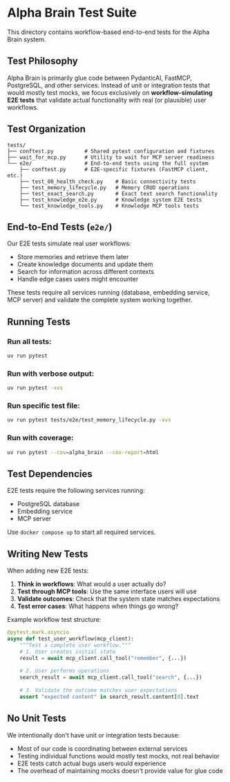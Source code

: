 # Alpha Brain Test Suite

This directory contains workflow-based end-to-end tests for the Alpha Brain system.

## Test Philosophy

Alpha Brain is primarily glue code between PydanticAI, FastMCP, PostgreSQL, and other services. Instead of unit or integration tests that would mostly test mocks, we focus exclusively on **workflow-simulating E2E tests** that validate actual functionality with real (or plausible) user workflows.

## Test Organization

```
tests/
├── conftest.py          # Shared pytest configuration and fixtures
├── wait_for_mcp.py      # Utility to wait for MCP server readiness
└── e2e/                 # End-to-end tests using the full system
    ├── conftest.py      # E2E-specific fixtures (FastMCP client, etc.)
    ├── test_00_health_check.py    # Basic connectivity tests
    ├── test_memory_lifecycle.py   # Memory CRUD operations
    ├── test_exact_search.py       # Exact text search functionality
    ├── test_knowledge_e2e.py      # Knowledge system E2E tests
    └── test_knowledge_tools.py    # Knowledge MCP tools tests
```

## End-to-End Tests (`e2e/`)

Our E2E tests simulate real user workflows:
- Store memories and retrieve them later
- Create knowledge documents and update them
- Search for information across different contexts
- Handle edge cases users might encounter

These tests require all services running (database, embedding service, MCP server) and validate the complete system working together.

## Running Tests

### Run all tests:
```bash
uv run pytest
```

### Run with verbose output:
```bash
uv run pytest -xvs
```

### Run specific test file:
```bash
uv run pytest tests/e2e/test_memory_lifecycle.py -xvs
```

### Run with coverage:
```bash
uv run pytest --cov=alpha_brain --cov-report=html
```

## Test Dependencies

E2E tests require the following services running:
- PostgreSQL database
- Embedding service  
- MCP server

Use `docker compose up` to start all required services.

## Writing New Tests

When adding new E2E tests:

1. **Think in workflows**: What would a user actually do?
2. **Test through MCP tools**: Use the same interface users will use
3. **Validate outcomes**: Check that the system state matches expectations
4. **Test error cases**: What happens when things go wrong?

Example workflow test structure:
```python
@pytest.mark.asyncio
async def test_user_workflow(mcp_client):
    """Test a complete user workflow."""
    # 1. User creates initial state
    result = await mcp_client.call_tool("remember", {...})
    
    # 2. User performs operations
    search_result = await mcp_client.call_tool("search", {...})
    
    # 3. Validate the outcome matches user expectations
    assert "expected content" in search_result.content[0].text
```

## No Unit Tests

We intentionally don't have unit or integration tests because:
- Most of our code is coordinating between external services
- Testing individual functions would mostly test mocks, not real behavior
- E2E tests catch actual bugs users would experience
- The overhead of maintaining mocks doesn't provide value for glue code